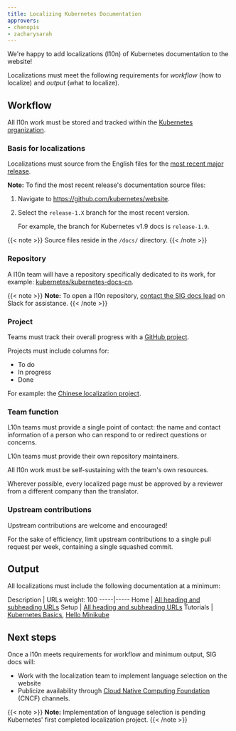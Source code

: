 ```yaml
---
title: Localizing Kubernetes Documentation
approvers:
- chenopis
- zacharysarah
---
```


We're happy to add localizations (l10n) of Kubernetes documentation to the website!

Localizations must meet the following requirements for _workflow_ (how to localize) and _output_ (what to localize).

## Workflow  

All l10n work must be stored and tracked within the [Kubernetes organization](https://github.com/kubernetes).

### Basis for localizations

Localizations must source from the English files for the [most recent major release](https://kubernetes.io/docs/home/supported-doc-versions/#current-version).

**Note:** To find the most recent release's documentation source files:
1. Navigate to https://github.com/kubernetes/website.
2. Select the `release-1.X` branch for the most recent version.

    For example, the branch for Kubernetes v1.9 docs is `release-1.9`.

{{< note >}}
Source files reside in the `/docs/` directory.
{{< /note >}}

### Repository

A l10n team will have a repository specifically dedicated to its work, for example: [kubernetes/kubernetes-docs-cn](https://github.com/kubernetes/kubernetes-docs-cn).

{{< note >}}
**Note:** To open a l10n repository, [contact the SIG docs lead](https://kubernetes.slack.com/messages/C1J0BPD2M) on Slack for assistance.
{{< /note >}}

### Project

Teams must track their overall progress with a [GitHub project](https://help.github.com/articles/creating-a-project-board/).

Projects must include columns for:
- To do
- In progress
- Done

For example: the [Chinese localization project](https://github.com/kubernetes/kubernetes-docs-cn/projects/1).

### Team function

L10n teams must provide a single point of contact: the name and contact information of a person who can respond to or redirect questions or concerns.

L10n teams must provide their own repository maintainers.

All l10n work must be self-sustaining with the team's own resources.

Wherever possible, every localized page must be approved by a reviewer from a different company than the translator.

### Upstream contributions

Upstream contributions are welcome and encouraged!

For the sake of efficiency, limit upstream contributions to a single pull request per week, containing a single squashed commit.

## Output

All localizations must include the following documentation at a minimum:

Description | URLs
weight: 100
-----|-----
Home | [All heading and subheading URLs](https://kubernetes.io/docs/home/)
Setup | [All heading and subheading URLs](https://kubernetes.io/docs/setup/)
Tutorials | [Kubernetes Basics](https://kubernetes.io/docs/tutorials/), [Hello Minikube](https://kubernetes.io/docs/tutorials/stateless-application/hello-minikube/)

## Next steps

Once a l10n meets requirements for workflow and minimum output, SIG docs will:
- Work with the localization team to implement language selection on the website
- Publicize availability through [Cloud Native Computing Foundation](https://www.cncf.io/) (CNCF) channels.

{{< note >}}
**Note:** Implementation of language selection is pending Kubernetes' first completed localization project.
{{< /note >}}
